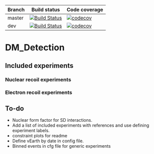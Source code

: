 | Branch      | Build status |  Code coverage |
| ----------- | ----------- |----------- |
| master      | [![Build Status](https://travis-ci.com/temken/DM_Detection.svg?branch=master)](https://travis-ci.com/temken/DM_Detection)       |[![codecov](https://codecov.io/gh/temken/DM_Detection/branch/master/graph/badge.svg)](https://codecov.io/gh/temken/DM_Detection)			|
| dev   | [![Build Status](https://travis-ci.com/temken/DM_Detection.svg?branch=dev)](https://travis-ci.com/temken/DM_Detection)        |		[![codecov](https://codecov.io/gh/temken/DM_Detection/branch/dev/graph/badge.svg)](https://codecov.io/gh/temken/DM_Detection)			|

# DM_Detection


## Included experiments

### Nuclear recoil experiments

### Electron recoil experiments

## To-do

- Nuclear form factor for SD interactions.
- Add a list of included experiments with references and use defining experiment labels.
- constraint plots for readme
- Define vEarth by date in config file.
- Binned events in cfg file for generic experiments